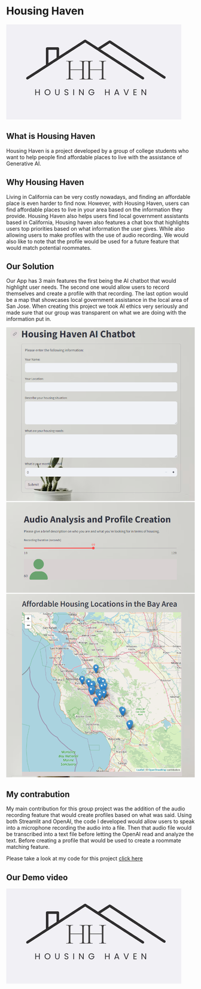 # Housing Haven
![GitHub Logo](/housinglogo.jpeg) 

##
## What is Housing Haven

Housing Haven is a project developed by a group of college students who want to help people find affordable places to live with the assistance of Generative AI.

## Why Housing Haven
Living in California can be very costly nowadays, and finding an affordable place is even harder to find now. However, with Housing Haven, users can find affordable places to live in your area based on the information they provide. Housing Haven also helps users find local government assistants based in California, Housing haven also features a chat box that highlights users top priorities based on what information the user gives. While also allowing users to make profiles with the use of audio recording. We would also like to note that the profile would be used for a future feature that would match potential roommates.

## Our Solution
Our App has 3 main features the first being the AI chatbot that would highlight user needs. The second one would allow users to record themselves and create a profile with that recording. The last option would be a map that showcases local government assistance in the local area of San Jose. When creating this project we took AI ethics very seriously and made sure that our group was transparent on what we are doing with the information put in.

![GitHub Logo](/aichatbot.png)
![GitHub Logo](/audioandprofile.png)
![GitHub Logo](/housingmap.png)

## My contrabution
My main contribution for this group project was the addition of the audio recording feature that would create profiles based on what was said. Using both Streamlit and OpenAI, the code I developed would allow users to speak into a microphone recording the audio into a file. Then that audio file would be transcribed into a text file before letting the OpenAI read and analyze the text. Before creating a profile that would be used to create a roommate matching feature.

Please take a look at my code for this project [click here](https://github.com/TranTheRichard/stunning-garbanzo/blob/main/feat3.py)

## Our Demo video
[![GitHub Logo](/housinglogo.jpeg) ](https://youtu.be/XbJYerxrJd0)
